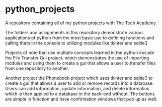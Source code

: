 # python_projects
 
A repository containing all of my python projects with The Tech Academy.

The folders and assignments in this repository demonstrate various applications of python from the most basic use to defining functions and calling them in the console to utilizing modules like tkinter and sqlite3.

Projects of note that use multiple concepts learned in the python include the File Transfer Gui project, which demonstrates the use of importing modules and using them to create a gui that allows a user to transfer files from one repository to another. 

Another project the Phonebook project which uses tkinter and sqlite3 to create a gui that allows a user to add or remove records into a database.  Users can add information, update information, and delete information which is then applied to a database in the back-end without. The buttons are simple in function and have confirmation windows that pop up as well.
